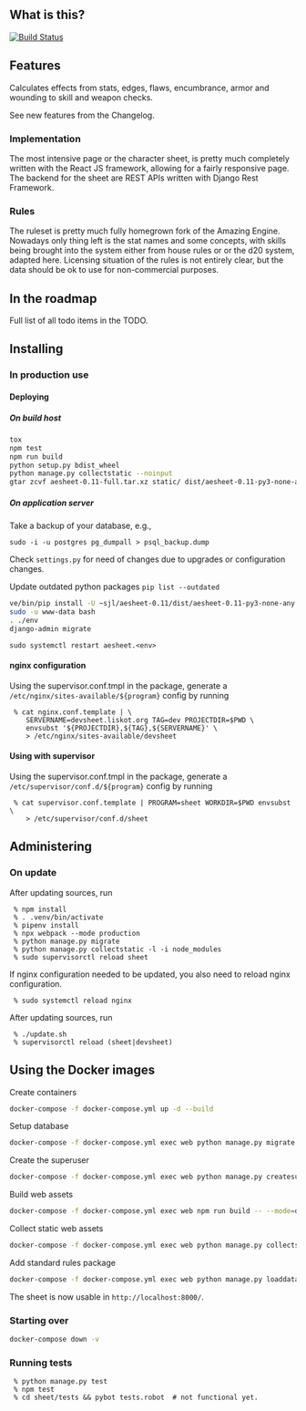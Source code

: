 ## What is this?

[![Build Status](https://travis-ci.org/sjlehtin/aesheet.svg?branch=master)](https://travis-ci.org/sjlehtin/aesheet)

## Features

Calculates effects from stats, edges, flaws, encumbrance, armor and
wounding to skill and weapon checks.

See new features from the Changelog.

### Implementation

The most intensive page or the character sheet, is pretty much
completely written with the React JS framework, allowing for a fairly
responsive page. The backend for the sheet are REST APIs written with
Django Rest Framework.

### Rules

The ruleset is pretty much fully homegrown fork of the Amazing Engine.
Nowadays only thing left is the stat names and some concepts, with
skills being brought into the system either from house rules or
or the d20 system, adapted here. Licensing situation of the rules is
not entirely clear, but the data should be ok to use for non-commercial
purposes.

## In the roadmap

Full list of all todo items in the TODO.

## Installing

### In production use

#### Deploying

##### On build host

```bash
tox
npm test
npm run build
python setup.py bdist_wheel
python manage.py collectstatic --noinput
gtar zcvf aesheet-0.11-full.tar.xz static/ dist/aesheet-0.11-py3-none-any.whl
```

##### On application server

Take a backup of your database, e.g.,

```shell
sudo -i -u postgres pg_dumpall > psql_backup.dump
```

Check `settings.py` for need of changes due to upgrades or configuration changes.

Update outdated python packages `pip list --outdated` 

```sh
ve/bin/pip install -U ~sjl/aesheet-0.11/dist/aesheet-0.11-py3-none-any.whl
sudo -u www-data bash
. ./env
django-admin migrate
```

```shell
sudo systemctl restart aesheet.<env>
```

#### nginx configuration

Using the supervisor.conf.tmpl in the package, generate a
`/etc/nginx/sites-available/${program}` config by running

```
 % cat nginx.conf.template | \
    SERVERNAME=devsheet.liskot.org TAG=dev PROJECTDIR=$PWD \
    envsubst '${PROJECTDIR},${TAG},${SERVERNAME}' \
    > /etc/nginx/sites-available/devsheet
```

#### Using with supervisor

Using the supervisor.conf.tmpl in the package, generate a
`/etc/supervisor/conf.d/${program}` config by running

```
 % cat supervisor.conf.template | PROGRAM=sheet WORKDIR=$PWD envsubst \
    > /etc/supervisor/conf.d/sheet
```

## Administering

### On update

After updating sources, run

```
 % npm install
 % . .venv/bin/activate
 % pipenv install
 % npx webpack --mode production
 % python manage.py migrate
 % python manage.py collectstatic -l -i node_modules
 % sudo supervisorctl reload sheet
```

If nginx configuration needed to be updated, you also need to reload nginx configuration.


```
 % sudo systemctl reload nginx
```

After updating sources, run

```
 % ./update.sh
 % supervisorctl reload (sheet|devsheet)
```

## Using the Docker images

Create containers

```zsh
docker-compose -f docker-compose.yml up -d --build
```

Setup database

```zsh 
docker-compose -f docker-compose.yml exec web python manage.py migrate --noinput
```

Create the superuser

```zsh
docker-compose -f docker-compose.yml exec web python manage.py createsuperuser
```

Build web assets

```zsh
docker-compose -f docker-compose.yml exec web npm run build -- --mode=development
```

Collect static web assets

```zsh
docker-compose -f docker-compose.yml exec web python manage.py collectstatic --noinput --clear
```

Add standard rules package
```zsh
docker-compose -f docker-compose.yml exec web python manage.py loaddata basedata
```

The sheet is now usable in `http://localhost:8000/`.

### Starting over


```zsh
docker-compose down -v
```

### Running tests

```
 % python manage.py test
 % npm test
 % cd sheet/tests && pybot tests.robot  # not functional yet.
```
